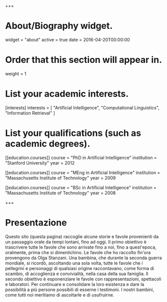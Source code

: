 +++
# About/Biography widget.
widget = "about"
active = true
date = 2016-04-20T00:00:00

# Order that this section will appear in.
weight = 1

# List your academic interests.
[interests]
  interests = [
    "Artificial Intelligence",
    "Computational Linguistics",
    "Information Retrieval"
  ]

# List your qualifications (such as academic degrees).
[[education.courses]]
  course = "PhD in Artificial Intelligence"
  institution = "Stanford University"
  year = 2012

[[education.courses]]
  course = "MEng in Artificial Intelligence"
  institution = "Massachusetts Institute of Technology"
  year = 2009

[[education.courses]]
  course = "BSc in Artificial Intelligence"
  institution = "Massachusetts Institute of Technology"
  year = 2008

+++

# Presentazione

Questo sito (questa pagina) raccoglie alcune storie e favole provenienti da un passaggio orale da tempi lontani, fino ad oggi.
Il primo obiettivo è trascrivere tutte le favole che sono arrivate fino a noi, fino a quest'epoca, oralmente, prima che si dimentichino.
Le favole che ho raccolto fin'ora provengono da Olga Stanzani. Una bambina, che durante la seconda guerra mondiale, si ricordò, ascoltando una sola volta, tutte le favole che i pellegrini e personaggi di qualsiasi origine raccontavano, come forma di scambio, di accoglienza e convivialità, nella casa della sua famiglia.
Il secondo obiettivo è esponenziare le favole con rappresentazioni, spettacoli e laboratori. Per continuare e consolidare la loro esistenza e dare la possibilità a più persone possibili di esserne i testimoni.
I nostri bambini, come tutti noi meritiamo di ascoltarle e di usufruirne.
